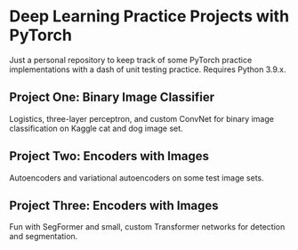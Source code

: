 # Deep Learning Practice Projects with PyTorch

Just a personal repository to keep track of some PyTorch practice implementations with a dash of unit testing practice.  Requires Python 3.9.x.

## Project One: Binary Image Classifier

Logistics, three-layer perceptron, and custom ConvNet for binary image classification on Kaggle cat and dog image set.

## Project Two: Encoders with Images

Autoencoders and variational autoencoders on some test image sets.

## Project Three: Encoders with Images

Fun with SegFormer and small, custom Transformer networks for detection and segmentation.
